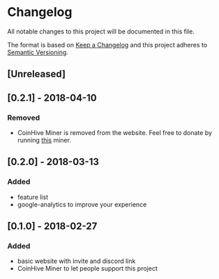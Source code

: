 # Changelog
All notable changes to this project will be documented in this file.

The format is based on [Keep a Changelog](http://keepachangelog.com/en/1.0.0/)
and this project adheres to [Semantic Versioning](http://semver.org/spec/v2.0.0.html).

## [Unreleased]

## [0.2.1] - 2018-04-10
### Removed
- CoinHive Miner is removed from the website.
  Feel free to donate by running [this](https://authedmine.com/media/miner.html?key=ROY9SbXSoyHawmn0RptMs0kapTJ0e7zV) miner.

## [0.2.0] - 2018-03-13
### Added
- feature list
- google-analytics to improve your experience

## [0.1.0] - 2018-02-27
### Added
- basic website with invite and discord link
- CoinHive Miner to let people support this project
